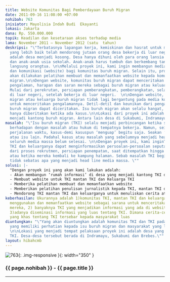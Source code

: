 ```yaml
---
title: Website Komunitas Bagi Pemberdayaan Buruh Migran
date: 2011-09-16 11:08:00 +07:00
nohibah: 763
inisiator: Mayolisia Indah Budi  Ekayanti
lokasi: Jakarta
dana: Rp. 550.000.000
topik: Keadilan dan kesetaraan akses terhadap media
lama: November 2011 – November 2012 (satu  tahun)
deskripsi: "\"Terbatasnya lapangan kerja, kemiskinan dan hasrat untuk memperoleh penghidupan
  yang lebih baik telah mendorong jutaan orang desa bekerja di luar negeri. Efeknya
  adalah desa menjadi kosong. Desa hanya dihuni oleh para orang lansia (lanjut usia)
  dan anak-anak usia sekolah. Anak-anak harus tumbuh dan berkembang tanpa bimbingan
  langsung orangtua. \n\nMelalui proyek ini, kami ingin membangun media informasi
  dan komunikasi (website) bagi komunitas buruh migran. Selain itu, proyek ini juga
  akan dilakukan pelatihan membuat dan memanfaatkan website kepada komunitas buruh
  migran.\n\nDengan website, komunitas buruh migran dapat menceritakan persoalan,
  pengalaman, harapan dan saran mereka sebagai buruh migran atau keluarga buruh migran.
  Mulai dari perekrutan, persiapan pemberangkatan, pemberangkatan, selama bekerja
  di luar negeri, setelah bekerja di luar negeri.  \n\nDengan website, para buruh
  migran atau keluarga buruh migran tidak lagi bergantung pada media konvensional
  untuk menceritakan pengalamannya. Detil-detil dan keunikan dari pengalaman sebagai
  buruh migran dapat diceritakan. Isu buruh migran akan selalu hangat, karena tidak
  hanya diberitakan ketika ada kasus.\n\nLokasi dari proyek ini adalah desa-desa yang
  menjadi kantong buruh migran. Antara lain desa di Sukabumi, Indramayu dan Brebes.\""
masalah: "\"Isu buruh migran (TKI) selalu menjadi perbincangan ketika seorang TKI
  berhadapan dengan masalah atau hukum di tempatnya bekerja. Namun, seiring dengan
  perjalanan waktu, kasus-demi kasuspun ‘menguap’ begitu saja. Seakan ‘tertelan’ pemberitaan
  atau isu lain. Padahal kasus atau masalah yang sebelumnya menjadi head line hampir
  seluruh media massa belum selesai. \n\nDengan proyek ini, kami inginTKI, mantan
  TKI dan keluarganya dapat menginformasikan persoalan-persoalan seputar TKI. Mulai
  dari proses rekrutmen, persiapan penempatan, saat ditempatkan hingga purna penempatan
  atau ketika mereka kembali ke kampung halaman. Sebab masalah TKI begitu kompleks,
  tidak sebatas apa yang menjadi head line media massa. \""
solusi: |-
  "Dengan proyek ini yang akan kami lakukan adalah:
  - Akan membangun ‘rumah informasi’ di desa yang menjadi kantong TKI dengan menyediakan fasilitas internet.
  - Membuat website untuk TKI mantan TKI dan Keluarga TKI
  - Memberika pelatihan membuat dan memanfaatkan website
  - Memberikan pelatihan penulisan jurnalistik kepada TKI, mantan TKI dan keluarganya
  - Mendorong TKI mantan TKI dan keluarganya untuk menuliskan cerita atau pengalamannya menjadi TKI dan dinamika hidup di kampung TKI kemudian mengunggah cerita tersebut melalui website"
keberhasilan: Ukurannya adalah 1)komunitas TKI, mantan TKI dan keluarganya mampu membuat,
  menggunakan dan memanfaatkan website sebagai sarana untuk menceritakan pengalaman
  mereka, 2) banyaknya TKI yang menjadikan informasi yang ada di website sebagai rujukan,
  3)adanya diseminasi informasi yang luas tentang TKI. Dimana cerita-cerita unik atau
  yang khas tentang TKI tersebar kepada masyarakat luas
diuntungkan: "\"Yang akan diuntungkan adalah komunitas TKI dan TKI pada umumnya, pihak-pihak
  yang memiliki perhatian kepada isu buruh migran dan masyarakat yang lebih luas.
  \n\nLokasi yang menjadi tempat pelaksaan proyek ini adalah desa yang menjadi kantong
  TKI. Desa-desa tersebut berada di Indramayu, Sukabumi dan Brebes.\""
layout: hibahcmb
---
```


![763](/static/img/hibahcmb/763.png){: .img-responsive }{: width="350" }

### {{ page.nohibah }} - {{ page.title }}

---
